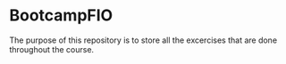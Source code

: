 # BootcampFIO
The purpose of this repository is to store all the excercises that are done throughout the course.
